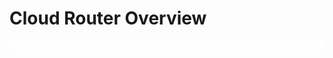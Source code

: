 # Cloud Router Overview

![](https://github.com/JonmarCorpuz/LetsLearn/blob/main/Assets/Whitespace.png)
